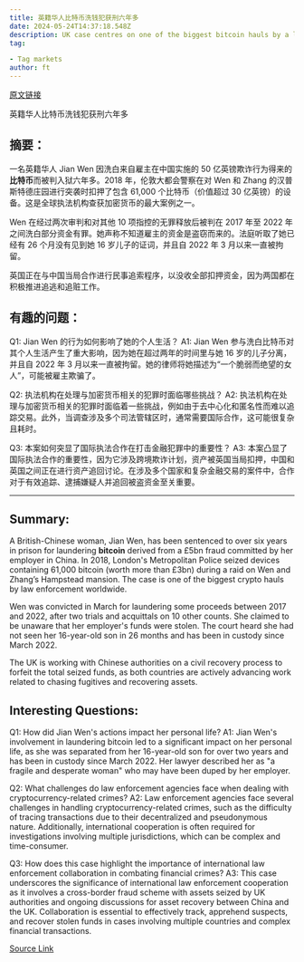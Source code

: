 ```yaml
---
title: 英籍华人比特币洗钱犯获刑六年多
date: 2024-05-24T14:37:18.548Z
description: UK case centres on one of the biggest bitcoin hauls by a law enforcement agency in the world
tag: 

- Tag markets
author: ft
---
```


[原文链接](https://ft.com/content/45071887-c9ab-483b-b63d-c2f41711cd5a)

英籍华人比特币洗钱犯获刑六年多

## 摘要：
一名英籍华人 Jian Wen 因洗白来自雇主在中国实施的 50 亿英镑欺诈行为得来的 **比特币**而被判入狱六年多。2018 年，伦敦大都会警察在对 Wen 和 Zhang 的汉普斯特德庄园进行突袭时扣押了包含 61,000 个比特币（价值超过 30 亿英镑）的设备。这是全球执法机构查获加密货币的最大案例之一。

Wen 在经过两次审判和对其他 10 项指控的无罪释放后被判在 2017 年至 2022 年之间洗白部分资金有罪。她声称不知道雇主的资金是盗窃而来的。法庭听取了她已经有 26 个月没有见到她 16 岁儿子的证词，并且自 2022 年 3 月以来一直被拘留。

英国正在与中国当局合作进行民事追索程序，以没收全部扣押资金，因为两国都在积极推进追逃和追赃工作。

## 有趣的问题：
Q1: Jian Wen 的行为如何影响了她的个人生活？
A1: Jian Wen 参与洗白比特币对其个人生活产生了重大影响，因为她在超过两年的时间里与她 16 岁的儿子分离，并且自 2022 年 3 月以来一直被拘留。她的律师将她描述为“一个脆弱而绝望的女人”，可能被雇主欺骗了。

Q2: 执法机构在处理与加密货币相关的犯罪时面临哪些挑战？
A2: 执法机构在处理与加密货币相关的犯罪时面临着一些挑战，例如由于去中心化和匿名性而难以追踪交易。此外，当调查涉及多个司法管辖区时，通常需要国际合作，这可能很复杂且耗时。

Q3: 本案如何突显了国际执法合作在打击金融犯罪中的重要性？
A3: 本案凸显了国际执法合作的重要性，因为它涉及跨境欺诈计划，资产被英国当局扣押，中国和英国之间正在进行资产追回讨论。在涉及多个国家和复杂金融交易的案件中，合作对于有效追踪、逮捕嫌疑人并追回被盗资金至关重要。

---

## Summary:
A British-Chinese woman, Jian Wen, has been sentenced to over six years in prison for laundering **bitcoin** derived from a £5bn fraud committed by her employer in China. In 2018, London's Metropolitan Police seized devices containing 61,000 bitcoin (worth more than £3bn) during a raid on Wen and Zhang’s Hampstead mansion. The case is one of the biggest crypto hauls by law enforcement worldwide.

Wen was convicted in March for laundering some proceeds between 2017 and 2022, after two trials and acquittals on 10 other counts. She claimed to be unaware that her employer's funds were stolen. The court heard she had not seen her 16-year-old son in 26 months and has been in custody since March 2022.

The UK is working with Chinese authorities on a civil recovery process to forfeit the total seized funds, as both countries are actively advancing work related to chasing fugitives and recovering assets.

## Interesting Questions:
Q1: How did Jian Wen's actions impact her personal life?
A1: Jian Wen's involvement in laundering bitcoin led to a significant impact on her personal life, as she was separated from her 16-year-old son for over two years and has been in custody since March 2022. Her lawyer described her as "a fragile and desperate woman" who may have been duped by her employer.

Q2: What challenges do law enforcement agencies face when dealing with cryptocurrency-related crimes?
A2: Law enforcement agencies face several challenges in handling cryptocurrency-related crimes, such as the difficulty of tracing transactions due to their decentralized and pseudonymous nature. Additionally, international cooperation is often required for investigations involving multiple jurisdictions, which can be complex and time-consumer.

Q3: How does this case highlight the importance of international law enforcement collaboration in combating financial crimes?
A3: This case underscores the significance of international law enforcement cooperation as it involves a cross-border fraud scheme with assets seized by UK authorities and ongoing discussions for asset recovery between China and the UK. Collaboration is essential to effectively track, apprehend suspects, and recover stolen funds in cases involving multiple countries and complex financial transactions.

[Source Link](https://ft.com/content/45071887-c9ab-483b-b63d-c2f41711cd5a)

